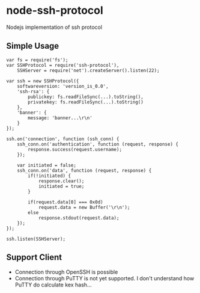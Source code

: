node-ssh-protocol
=================

Nodejs implementation of ssh protocol

Simple Usage
------------

```
var fs = require('fs');
var SSHProtocol = require('ssh-protocol'),
	SSHServer = require('net').createServer().listen(22);

var ssh = new SSHProtocol({ 
	softwareversion: 'version_is_0.0',
	'ssh-rsa': { 
		publickey: fs.readFileSync(...).toString(),
		privatekey: fs.readFileSync(...).toString() 
	},
	'banner': {
		message: 'banner...\r\n'
	}
});

ssh.on('connection', function (ssh_conn) {
	ssh_conn.on('authentication', function (request, response) {
		response.success(request.username);
	});

	var initiated = false;
	ssh_conn.on('data', function (request, response) {
		if(!initiated) {
			response.clear();
			initiated = true;
		}
		
		if(request.data[0] === 0x0d)
			request.data = new Buffer('\r\n');
		else
			response.stdout(request.data);
	});
});
	
ssh.listen(SSHServer);
```

Support Client
--------------
* Connection through OpenSSH is possible
* Connection through PuTTY is not yet supported. I don't understand how PuTTY do calculate kex hash...
 